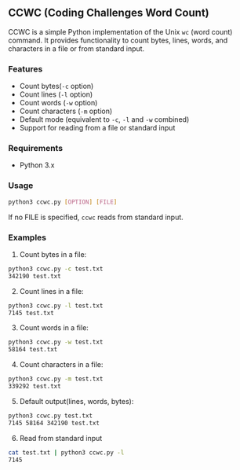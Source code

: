 ## CCWC (Coding Challenges Word Count)

CCWC is a simple Python implementation of the Unix `wc` (word count) command. It provides functionality to count bytes, lines, words, and characters in a file or from standard input. 

### Features 
* Count bytes(`-c` option)
* Count lines (`-l` option)
* Count words (`-w` option)
* Count characters (`-m` option)
* Default mode (equivalent to `-c`, `-l` and `-w` combined)
* Support for reading from a file or standard input 

### Requirements 
* Python 3.x

### Usage 

```bash
python3 ccwc.py [OPTION] [FILE]
```

If no FILE is specified, `ccwc` reads from standard input. 

### Examples 

1. Count bytes in a file: 
```bash
python3 ccwc.py -c test.txt
342190 test.txt
```

2. Count lines in a file: 
```bash
python3 ccwc.py -l test.txt 
7145 test.txt
```

3. Count words in a file: 
```bash 
python3 ccwc.py -w test.txt 
58164 test.txt 
```

4. Count characters in a file: 
```bash 
python3 ccwc.py -m test.txt 
339292 test.txt 
```

5. Default output(lines, words, bytes):
```bash 
python3 ccwc.py test.txt 
7145 58164 342190 test.txt
```

6. Read from standard input 
```bash 
cat test.txt | python3 ccwc.py -l
7145
```

